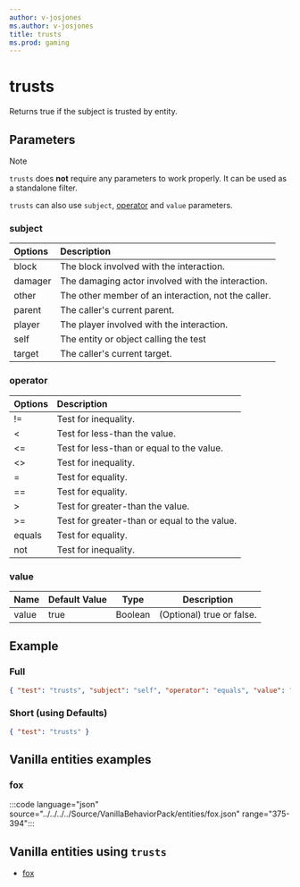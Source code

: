 ```yaml
---
author: v-josjones
ms.author: v-josjones
title: trusts
ms.prod: gaming
---
```


# trusts

Returns true if the subject is trusted by entity.

## Parameters

> [!Note]
> `trusts` does **not** require any parameters to work properly. It can be used as a standalone filter.
>
>`trusts` can also use `subject`, [operator](../Definitions/NestedTables/operator.md) and `value` parameters.

### subject

| Options| Description |
|:-----------|:-----------|
| block| The block involved with the interaction. |
| damager| The damaging actor involved with the interaction. |
| other| The other member of an interaction, not the caller. |
| parent| The caller's current parent. |
| player| The player involved with the interaction. |
| self| The entity or object calling the test |
| target| The caller's current target. |

### operator

| Options| Description |
|:-----------|:-----------|
| !=| Test for inequality. |
| <| Test for less-than the value. |
| <=| Test for less-than or equal to the value. |
| <>| Test for inequality. |
| =| Test for equality. |
| ==| Test for equality. |
| >| Test for greater-than the value. |
| >=| Test for greater-than or equal to the value. |
| equals| Test for equality. |
| not| Test for inequality. |

### value

|Name |Default Value  |Type  |Description  |
|---------|---------|---------|---------|
|value |true |Boolean |(Optional) true or false. |

## Example

### Full

```json
{ "test": "trusts", "subject": "self", "operator": "equals", "value": "true"}
```

### Short (using Defaults)

```json
{ "test": "trusts" }
```

## Vanilla entities examples

### fox

:::code language="json" source="../../../../Source/VanillaBehaviorPack/entities/fox.json" range="375-394":::

## Vanilla entities using `trusts`

- [fox](../../../../Source/VanillaBehaviorPack_Snippets/entities/fox.md)
